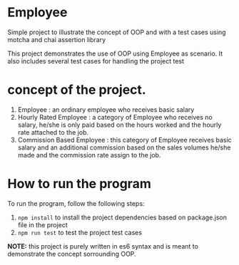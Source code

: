 # Employee
Simple project to illustrate the concept of OOP and with a test cases using motcha and chai assertion library

This project demonstrates the use of OOP using Employee as scenario.
It also includes several test cases for handling the project test

# concept of the project.
1. Employee : an ordinary employee who receives basic salary
2. Hourly Rated Employee : a category of Employee who receives no salary, 
he/she is only paid based on the hours worked and the hourly rate attached to the job.
3. Commission Based Employee : this category of Employee receives basic salary and an additional commission
based on the sales volumes he/she made and the commission rate assign to the job.

# How to run the program
To run the program, follow the following steps:

1. `npm install` to install the project dependencies based on package.json file in the project
2. `npm run test` to test the project test cases

**NOTE:** this project is purely written in es6 syntax and is meant to demonstrate the concept sorrounding OOP.
